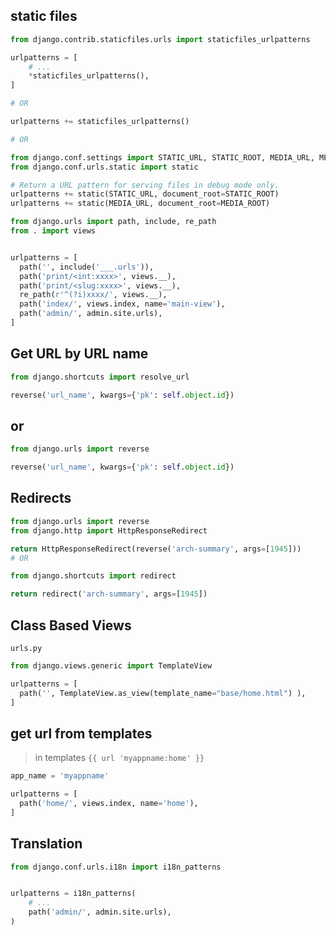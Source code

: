 ## static files
```python
from django.contrib.staticfiles.urls import staticfiles_urlpatterns

urlpatterns = [
    # ...
    *staticfiles_urlpatterns(),
]

# OR

urlpatterns += staticfiles_urlpatterns()

# OR

from django.conf.settings import STATIC_URL, STATIC_ROOT, MEDIA_URL, MEDIA_ROOT
from django.conf.urls.static import static

# Return a URL pattern for serving files in debug mode only.
urlpatterns += static(STATIC_URL, document_root=STATIC_ROOT)
urlpatterns += static(MEDIA_URL, document_root=MEDIA_ROOT)
```


```python
from django.urls import path, include, re_path
from . import views


urlpatterns = [
  path('', include('___.urls')),
  path('print/<int:xxxx>', views.__),
  path('print/<slug:xxxx>', views.__),
  re_path(r'^(?i)xxxx/', views.__),
  path('index/', views.index, name='main-view'),
  path('admin/', admin.site.urls),
]
```


## Get URL by URL name
```python
from django.shortcuts import resolve_url

reverse('url_name', kwargs={'pk': self.object.id})
```


## or
```python
from django.urls import reverse

reverse('url_name', kwargs={'pk': self.object.id})
```


## Redirects
```python
from django.urls import reverse
from django.http import HttpResponseRedirect

return HttpResponseRedirect(reverse('arch-summary', args=[1945]))
# OR

from django.shortcuts import redirect

return redirect('arch-summary', args=[1945])
```


## Class Based Views
`urls.py`
```python
from django.views.generic import TemplateView

urlpatterns = [
  path('', TemplateView.as_view(template_name="base/home.html") ),
]
```


## get url from templates
> in templates `{{ url 'myappname:home' }}`
```python
app_name = 'myappname'

urlpatterns = [
  path('home/', views.index, name='home'),
]
```


## Translation
```py
from django.conf.urls.i18n import i18n_patterns


urlpatterns = i18n_patterns(
    # ...
    path('admin/', admin.site.urls),
)
```

